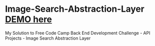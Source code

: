# Image-Search-Abstraction-Layer   &nbsp; &nbsp; &nbsp; [DEMO here](https://jazzy-xylophone.glitch.me/)
My Solution to Free Code Camp Back End Development Challenge - API Projects - Image Search Abstraction Layer
